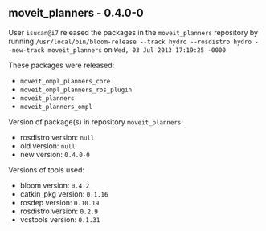 ## moveit_planners - 0.4.0-0

User `isucan@i7` released the packages in the `moveit_planners` repository by running `/usr/local/bin/bloom-release --track hydro --rosdistro hydro --new-track moveit_planners` on `Wed, 03 Jul 2013 17:19:25 -0000`

These packages were released:
- `moveit_ompl_planners_core`
- `moveit_ompl_planners_ros_plugin`
- `moveit_planners`
- `moveit_planners_ompl`

Version of package(s) in repository `moveit_planners`:
- rosdistro version: `null`
- old version: `null`
- new version: `0.4.0-0`

Versions of tools used:
- bloom version: `0.4.2`
- catkin_pkg version: `0.1.16`
- rosdep version: `0.10.19`
- rosdistro version: `0.2.9`
- vcstools version: `0.1.31`


